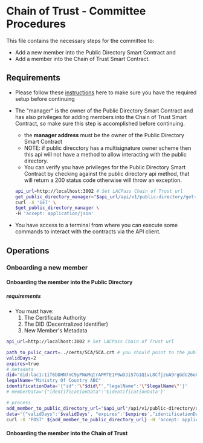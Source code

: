 # Chain of Trust - Committee Procedures

This file contains the necessary steps for the committee to:
* Add a new member into the Public Directory Smart Contract and
* Add a member into the Chain of Trust Smart Contract.

## Requirements
 
* Please follow these [instructions](./Setup-Guide.md) here to make sure you have the required setup before continuing
* The "manager" is the owner of the Public Directory Smart Contract and has also privileges for adding members into the Chain of Trust Smart Contract, so make sure this step is accomplished before continuing.
    * the **manager address** must be the owner of the Public Directory Smart Contract
    * NOTE: if public direcctory has a multisignature owner scheme then this api will not have a method to allow interacting with the public directory.
    * You can verify you have privileges for the Public Directory Smart Contract by checking against the public directory api method, that will return a 200 status code otherwise will throw an exception.
    ```sh
    api_url=http://localhost:3002 # Set LACPass Chain of Trust url
    get_public_directory_manager="$api_url/api/v1/public-directory/get-manager"
    curl -X 'GET' \
    $get_public_directory_manager \
    -H 'accept: application/json'
    ```

* You have access to a terminal from where you can execute some commands to interact with the contracts via the API client.

## Operations

### Onboarding a new member

#### Onboarding the member into the Public Directory

##### requirements
* You must have:
    1. The Certificate Authority
    2. The DID (Decentralized Identifier)
    3. New Member's Metadata

```sh
api_url=http://localhost:3002 # Set LACPass Chain of Trust url
```

```sh
path_to_pulic_cacrt=../certs/SCA/SCA.crt # you should point to the public Certificate Authority pem
validDays=2
expires=true
# metadata
did="did:lac1:1iT6bDHN7nC9yPNuMqtrAPMTE1F9wDJi57G1Q1vL8CfjzuA9rgGdU26oQqV4GhdoLWtu" # New member's DID
legalName="Ministry Of Country ABC"
identificationData='{"id":'\"$did\"',"legalName":'\"$legalName\"'}'
# memberData='{"identificationData":'$identificationData'}'

# process
add_member_to_public_directory_url="$api_url"/api/v1/public-directory/add-member
data='{"validDays":'$validDays', "expires":'$expires',"identificationData":'$identificationData'}'
curl -X 'POST' ${add_member_to_public_directory_url} -H 'accept: application/json' -F caCert=@$path_to_pulic_cacrt -F data=$data
```

#### Onboarding the member into the Chain of Trust
